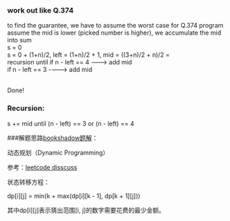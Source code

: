 ### work out like Q.374
to find the guarantee, we have to assume the worst case for Q.374 program
<br />assume the mid is lower (picked number is higher), we accumulate the mid into sum
<br />s = 0
<br />s = 0 + (1+n)/2, left = (1+n)/2 + 1, mid = ((3+n)/2 + n)/2 =
<br />recursion until if n - left == 4 ---> add mid
<br />if n - left == 3 ----> add mid

<br />Done!

### Recursion:
s += mid until (n - left) == 3 or (n - left) == 4



###解题思路[bookshadow题解](http://bookshadow.com/weblog/2016/07/16/leetcode-guess-number-higher-or-lower-ii/)：

动态规划（Dynamic Programming）

参考：[leetcode disscuss](https://discuss.leetcode.com/topic/51356/two-python-solutions)

状态转移方程：

dp[i][j] = min(k + max(dp[i][k - 1], dp[k + 1][j]))

其中dp[i][j]表示猜出范围[i, j]的数字需要花费的最少金额。